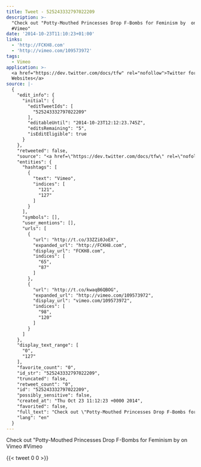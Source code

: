 ```yaml
---
title: Tweet - 525243332797022209
description: >-
  "Check out "Potty-Mouthed Princesses Drop F-Bombs for Feminism by  on Vimeo 
  #Vimeo"
date: '2014-10-23T11:10:23+01:00'
links:
  - 'http://FCKH8.com'
  - 'http://vimeo.com/109573972'
tags:
  - Vimeo
application: >-
  <a href="https://dev.twitter.com/docs/tfw" rel="nofollow">Twitter for
  Websites</a>
source: |-
  {
    "edit_info": {
      "initial": {
        "editTweetIds": [
          "525243332797022209"
        ],
        "editableUntil": "2014-10-23T12:12:23.745Z",
        "editsRemaining": "5",
        "isEditEligible": true
      }
    },
    "retweeted": false,
    "source": "<a href=\"https://dev.twitter.com/docs/tfw\" rel=\"nofollow\">Twitter for Websites</a>",
    "entities": {
      "hashtags": [
        {
          "text": "Vimeo",
          "indices": [
            "121",
            "127"
          ]
        }
      ],
      "symbols": [],
      "user_mentions": [],
      "urls": [
        {
          "url": "http://t.co/33ZZi0JoEX",
          "expanded_url": "http://FCKH8.com",
          "display_url": "FCKH8.com",
          "indices": [
            "65",
            "87"
          ]
        },
        {
          "url": "http://t.co/kwaqB6QBOG",
          "expanded_url": "http://vimeo.com/109573972",
          "display_url": "vimeo.com/109573972",
          "indices": [
            "98",
            "120"
          ]
        }
      ]
    },
    "display_text_range": [
      "0",
      "127"
    ],
    "favorite_count": "0",
    "id_str": "525243332797022209",
    "truncated": false,
    "retweet_count": "0",
    "id": "525243332797022209",
    "possibly_sensitive": false,
    "created_at": "Thu Oct 23 11:12:23 +0000 2014",
    "favorited": false,
    "full_text": "Check out \"Potty-Mouthed Princesses Drop F-Bombs for Feminism by http://t.co/33ZZi0JoEX\" on Vimeo http://t.co/kwaqB6QBOG #Vimeo",
    "lang": "en"
  }
---
```

Check out "Potty-Mouthed Princesses Drop F-Bombs for Feminism by  on Vimeo  #Vimeo
    
{{< tweet 0 0 >}}
    

